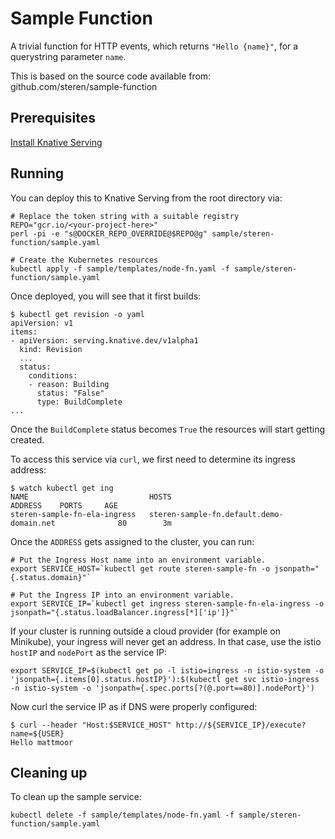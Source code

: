 # Sample Function

A trivial function for HTTP events, which returns `"Hello {name}"`, for a
querystring parameter `name`.

This is based on the source code available from: github.com/steren/sample-function

## Prerequisites

[Install Knative Serving](https://github.com/knative/install/blob/master/README.md)

## Running

You can deploy this to Knative Serving from the root directory via:
```shell
# Replace the token string with a suitable registry
REPO="gcr.io/<your-project-here>"
perl -pi -e "s@DOCKER_REPO_OVERRIDE@$REPO@g" sample/steren-function/sample.yaml

# Create the Kubernetes resources
kubectl apply -f sample/templates/node-fn.yaml -f sample/steren-function/sample.yaml
```

Once deployed, you will see that it first builds:

```shell
$ kubectl get revision -o yaml
apiVersion: v1
items:
- apiVersion: serving.knative.dev/v1alpha1
  kind: Revision
  ...
  status:
    conditions:
    - reason: Building
      status: "False"
      type: BuildComplete
...
```

Once the `BuildComplete` status becomes `True` the resources will start getting created.


To access this service via `curl`, we first need to determine its ingress address:
```shell
$ watch kubectl get ing
NAME                           HOSTS                                      ADDRESS    PORTS     AGE
steren-sample-fn-ela-ingress   steren-sample-fn.default.demo-domain.net              80        3m
```

Once the `ADDRESS` gets assigned to the cluster, you can run:

```shell
# Put the Ingress Host name into an environment variable.
export SERVICE_HOST=`kubectl get route steren-sample-fn -o jsonpath="{.status.domain}"`

# Put the Ingress IP into an environment variable.
export SERVICE_IP=`kubectl get ingress steren-sample-fn-ela-ingress -o jsonpath="{.status.loadBalancer.ingress[*]['ip']}"`
```

If your cluster is running outside a cloud provider (for example on Minikube),
your ingress will never get an address. In that case, use the istio `hostIP` and `nodePort` as the service IP:

```shell
export SERVICE_IP=$(kubectl get po -l istio=ingress -n istio-system -o 'jsonpath={.items[0].status.hostIP}'):$(kubectl get svc istio-ingress -n istio-system -o 'jsonpath={.spec.ports[?(@.port==80)].nodePort}')
```

Now curl the service IP as if DNS were properly configured:

```shell
$ curl --header "Host:$SERVICE_HOST" http://${SERVICE_IP}/execute?name=${USER}
Hello mattmoor
```

## Cleaning up

To clean up the sample service:

```shell
kubectl delete -f sample/templates/node-fn.yaml -f sample/steren-function/sample.yaml
```
